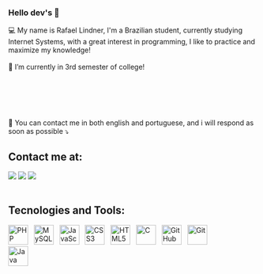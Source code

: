 ### Hello dev's 👋


💻 My name is Rafael Lindner, I'm a Brazilian student, currently studying Internet Systems, with a great interest in programming, I like to practice and maximize my    knowledge! </br></br>
🌱 I’m currently in 3rd semester of college!

</br></br></br></br>

💬 You can contact me in both english and portuguese, and i will respond as soon as possible ⤵️


## Contact me at:

<div>
<a href="https://www.instagram.com/rafael_lindner/" target="_blank"><img src="https://img.shields.io/badge/-Instagram-%23E4405F?style=for-the-badge&logo=instagram&logoColor=white" target="_blank"></a>
<a href="https://www.linkedin.com/in/rafael-lindner-b94827209/" target="_blank"><img src="https://img.shields.io/badge/-LinkedIn-%230077B5?style=for-the-badge&logo=linkedin&logoColor=white" target="_blank"></a>
<a href = "mailto:rafaelindner@gmail.com"><img src="https://img.shields.io/badge/Gmail-D14836?style=for-the-badge&logo=gmail&logoColor=white" target="_blank"></a>
</div> 

</br>

## Tecnologies and Tools:

<div>
<img src="https://cdn.jsdelivr.net/gh/devicons/devicon/icons/php/php-plain.svg" title="PHP" alt="PHP" width="40" height="40"/> &nbsp
<img src="https://cdn.jsdelivr.net/gh/devicons/devicon/icons/mysql/mysql-plain.svg" title="MySQL" alt="MySQL" width="40" height="40"/> &nbsp
<img src="https://cdn.jsdelivr.net/gh/devicons/devicon/icons/javascript/javascript-plain.svg" title="JavaScript" alt="JavaScript" width="40" height="40"/> &nbsp
<img src="https://cdn.jsdelivr.net/gh/devicons/devicon/icons/css3/css3-plain.svg" title="CSS3" alt="CSS3" width="40" height="40"/> &nbsp
<img src="https://cdn.jsdelivr.net/gh/devicons/devicon/icons/html5/html5-plain.svg" title="HTML5" alt="HTML5" width="40" height="40"/> &nbsp
<img src="https://cdn.jsdelivr.net/gh/devicons/devicon/icons/c/c-plain.svg" title="C" alt="C" width="40" height="40"/> &nbsp
 <img src="https://cdn.jsdelivr.net/gh/devicons/devicon/icons/github/github-original.svg" title="GitHub" alt="GitHub" width="40" height="40"/> &nbsp
<img src="https://cdn.jsdelivr.net/gh/devicons/devicon/icons/git/git-plain.svg" title="Git" alt="Git" width="40" height="40"/>
</div>
<img src="https://cdn.jsdelivr.net/gh/devicons/devicon/icons/java/java-plain.svg" title="Java" alt="Java" width="40" height="40"/>
</div>

</br>
